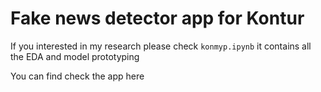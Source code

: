 # Fake news detector app for Kontur

If you interested in my research please check `konmyp.ipynb` it contains all the EDA and model prototyping

You can find check the app here 